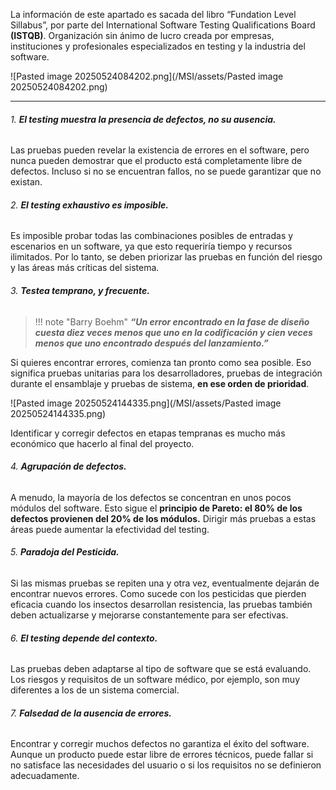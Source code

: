 La información de este apartado es sacada del libro “Fundation Level Sillabus”, por parte del International Software Testing Qualifications Board **(ISTQB)**. Organización sin ánimo de lucro creada por empresas, instituciones y profesionales especializados en testing y la industria del software.

![Pasted image 20250524084202.png](/MSI/assets/Pasted image 20250524084202.png)
****
###### 1. ***El testing muestra la presencia de defectos, no su ausencia.*** 
Las pruebas pueden revelar la existencia de errores en el software, pero nunca pueden demostrar que el producto está completamente libre de defectos. Incluso si no se encuentran fallos, no se puede garantizar que no existan.
###### 2. ***El testing exhaustivo es imposible.***
Es imposible probar todas las combinaciones posibles de entradas y escenarios en un software, ya que esto requeriría tiempo y recursos ilimitados. Por lo tanto, se deben priorizar las pruebas en función del riesgo y las áreas más críticas del sistema.

###### 3. ***Testea temprano, y frecuente.*** 
> !!! note "Barry Boehm"
> ***“Un error encontrado en la fase de diseño cuesta diez veces menos que uno en la codificación y cien veces menos que uno encontrado después del lanzamiento.”***

Si quieres encontrar errores, comienza tan pronto como sea posible.
Eso significa pruebas unitarias para los desarrolladores, pruebas de integración durante el ensamblaje y pruebas de sistema, **en ese orden de prioridad**. 

![Pasted image 20250524144335.png](/MSI/assets/Pasted image 20250524144335.png)

Identificar y corregir defectos en etapas tempranas es mucho más económico que hacerlo al final del proyecto.
###### 4. ***Agrupación de defectos.***
A menudo, la mayoría de los defectos se concentran en unos pocos módulos del software. Esto sigue el **principio de Pareto: el 80% de los defectos provienen del 20% de los módulos.** Dirigir más pruebas a estas áreas puede aumentar la efectividad del testing.
###### 5. ***Paradoja del Pesticida.***
Si las mismas pruebas se repiten una y otra vez, eventualmente dejarán de encontrar nuevos errores. Como sucede con los pesticidas que pierden eficacia cuando los insectos desarrollan resistencia, las pruebas también deben actualizarse y mejorarse constantemente para ser efectivas.
###### 6. ***El testing depende del contexto.***
Las pruebas deben adaptarse al tipo de software que se está evaluando. Los riesgos y requisitos de un software médico, por ejemplo, son muy diferentes a los de un sistema comercial.
###### 7. ***Falsedad de la ausencia de errores.***
Encontrar y corregir muchos defectos no garantiza el éxito del software. Aunque un producto puede estar libre de errores técnicos, puede fallar si no satisface las necesidades del usuario o si los requisitos no se definieron adecuadamente.
